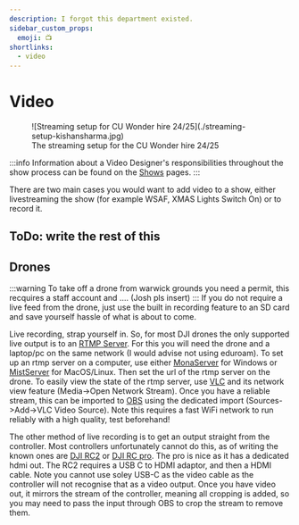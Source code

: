 ```yaml
---
description: I forgot this department existed.
sidebar_custom_props:
  emoji: 📺
shortlinks:
  - video
---
```

# Video

<figure>
![Streaming setup for CU Wonder hire 24/25](./streaming-setup-kishansharma.jpg)
<figcaption>The streaming setup for the CU Wonder hire 24/25</figcaption>
</figure>

:::info
Information about a Video Designer's responsibilities throughout the show process can be found on the
[Shows](/wiki/warwick-drama/shows) pages.
:::

There are two main cases you would want to add video to a show, either livestreaming the show (for example WSAF, XMAS Lights Switch On) or to record it.

## ToDo: write the rest of this

## Drones
:::warning
To take off a drone from warwick grounds you need a permit, this recquires a staff account and .... (Josh pls insert)
:::
If you do not require a live feed from the drone, just use the built in recording feature to an SD card and save yourself hassle of what is about to come.

Live recording, strap yourself in. So, for most DJI drones the only supported live output is to an [RTMP Server](https://en.wikipedia.org/wiki/Real-Time_Messaging_Protocol). For this you will need the drone and a laptop/pc on the same network (I would advise not using eduroam). To set up an rtmp server on a computer, use either [MonaServer](https://www.reddit.com/r/mevocamera/comments/bd5182/how_do_i_turn_my_pc_into_a_local_rtmp_server_so/) for Windows or [MistServer](https://docs.mistserver.org/protocol/realtimestreaming/rtmp/) for MacOS/Linux. Then set the url of the rtmp server on the drone. To easily view the state of the rtmp server, use [VLC](https://www.videolan.org/) and its network view feature (Media->Open Network Stream). Once you have a reliable stream, this can be imported to [OBS](https://obsproject.com/) using the dedicated import (Sources->Add->VLC Video Source). Note this requires a fast WiFi network to run reliably with a high quality, test beforehand!

The other method of live recording is to get an output straight from the controller. Most controllers unfortunately cannot do this, as of writing the known ones are [DJI RC2](https://dji-retail.co.uk/products/dji-rc-2-remote-controller-with-screen) or [DJI RC pro](https://www.dji.com/uk/rc-pro). The pro is nice as it has a dedicated hdmi out. The RC2 requires a USB C to HDMI adaptor, and then a HDMI cable. Note you cannot use soley USB-C as the video cable as the controller will not recognise that as a video output. Once you have video out, it mirrors the stream of the controller, meaning all cropping is added, so you may need to pass the input through OBS to crop the stream to remove them.
